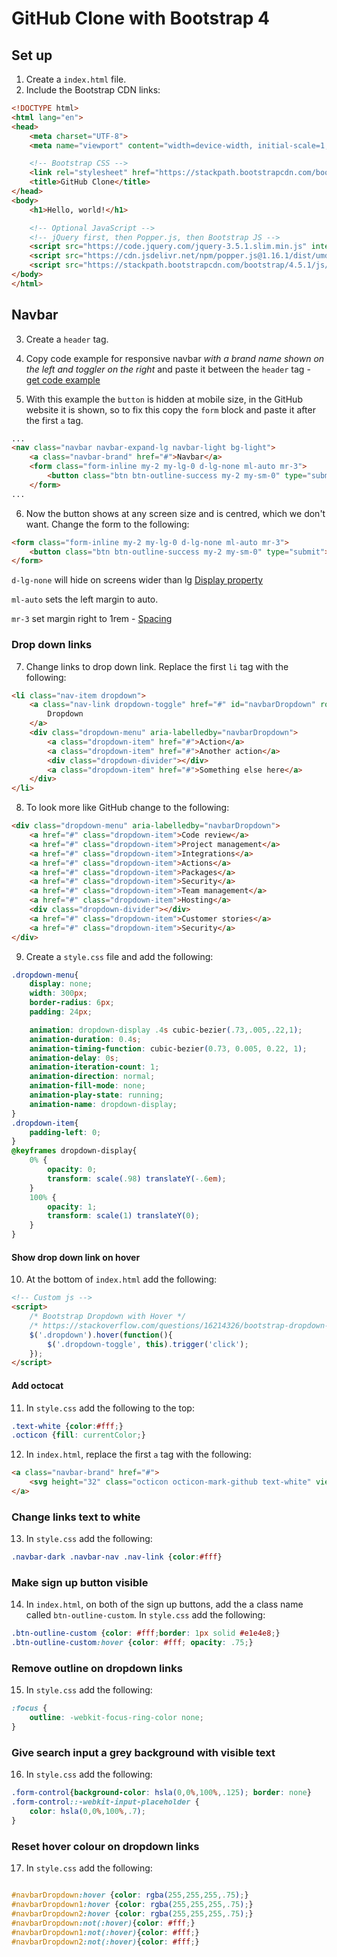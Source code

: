 # GitHub Clone with Bootstrap 4
## Set up
1. Create a `index.html` file.
2. Include the Bootstrap CDN links:
```html
<!DOCTYPE html>
<html lang="en">
<head>
    <meta charset="UTF-8">
    <meta name="viewport" content="width=device-width, initial-scale=1, shrink-to-fit=no">

    <!-- Bootstrap CSS -->
    <link rel="stylesheet" href="https://stackpath.bootstrapcdn.com/bootstrap/4.5.1/css/bootstrap.min.css" integrity="sha384-VCmXjywReHh4PwowAiWNagnWcLhlEJLA5buUprzK8rxFgeH0kww/aWY76TfkUoSX" crossorigin="anonymous">
    <title>GitHub Clone</title>
</head>
<body>
    <h1>Hello, world!</h1>

    <!-- Optional JavaScript -->
    <!-- jQuery first, then Popper.js, then Bootstrap JS -->
    <script src="https://code.jquery.com/jquery-3.5.1.slim.min.js" integrity="sha384-DfXdz2htPH0lsSSs5nCTpuj/zy4C+OGpamoFVy38MVBnE+IbbVYUew+OrCXaRkfj" crossorigin="anonymous"></script>
    <script src="https://cdn.jsdelivr.net/npm/popper.js@1.16.1/dist/umd/popper.min.js" integrity="sha384-9/reFTGAW83EW2RDu2S0VKaIzap3H66lZH81PoYlFhbGU+6BZp6G7niu735Sk7lN" crossorigin="anonymous"></script>
    <script src="https://stackpath.bootstrapcdn.com/bootstrap/4.5.1/js/bootstrap.min.js" integrity="sha384-XEerZL0cuoUbHE4nZReLT7nx9gQrQreJekYhJD9WNWhH8nEW+0c5qq7aIo2Wl30J" crossorigin="anonymous"></script>
</body>
</html>
```
## Navbar
3. Create a `header` tag.
4. Copy code example for responsive navbar *with a brand name shown on the left and toggler on the right* and paste it between the `header` tag - [get code example](https://getbootstrap.com/docs/4.5/components/navbar/#responsive-behaviors)

5. With this example the `button` is hidden at mobile size, in the GitHub website it is shown, so to fix this copy the `form` block and paste it after the first `a` tag.
```html
...
<nav class="navbar navbar-expand-lg navbar-light bg-light">
    <a class="navbar-brand" href="#">Navbar</a>
    <form class="form-inline my-2 my-lg-0 d-lg-none ml-auto mr-3">
        <button class="btn btn-outline-success my-2 my-sm-0" type="submit">Sign Up</button>
    </form>
...
```
6. Now the button shows at any screen size and is centred, which we don't want. Change the form to the following:
```html
<form class="form-inline my-2 my-lg-0 d-lg-none ml-auto mr-3">
    <button class="btn btn-outline-success my-2 my-sm-0" type="submit">Sign Up</button>
</form>
```
`d-lg-none` will hide on screens wider than lg [Display property](https://getbootstrap.com/docs/4.0/utilities/display/)

`ml-auto` sets the left margin to auto.

`mr-3` set margin right to 1rem - [Spacing](https://getbootstrap.com/docs/4.0/utilities/spacing/#notation)
### Drop down links
7. Change links to drop down link. Replace the first `li` tag with the following:
```html
<li class="nav-item dropdown">
    <a class="nav-link dropdown-toggle" href="#" id="navbarDropdown" role="button" data-toggle="dropdown" aria-haspopup="true" aria-expanded="false">
        Dropdown
    </a>
    <div class="dropdown-menu" aria-labelledby="navbarDropdown">
        <a class="dropdown-item" href="#">Action</a>
        <a class="dropdown-item" href="#">Another action</a>
        <div class="dropdown-divider"></div>
        <a class="dropdown-item" href="#">Something else here</a>
    </div>
</li>
```
8. To look more like GitHub change to the following:
```html
<div class="dropdown-menu" aria-labelledby="navbarDropdown">
    <a href="#" class="dropdown-item">Code review</a>
    <a href="#" class="dropdown-item">Project management</a>
    <a href="#" class="dropdown-item">Integrations</a>
    <a href="#" class="dropdown-item">Actions</a>
    <a href="#" class="dropdown-item">Packages</a>
    <a href="#" class="dropdown-item">Security</a>
    <a href="#" class="dropdown-item">Team management</a>
    <a href="#" class="dropdown-item">Hosting</a>
    <div class="dropdown-divider"></div>
    <a href="#" class="dropdown-item">Customer stories</a>
    <a href="#" class="dropdown-item">Security</a>
</div>
```
9. Create a `style.css` file and add the following:
```css
.dropdown-menu{
    display: none;
	width: 300px;
	border-radius: 6px;
    padding: 24px;

    animation: dropdown-display .4s cubic-bezier(.73,.005,.22,1);
    animation-duration: 0.4s;
    animation-timing-function: cubic-bezier(0.73, 0.005, 0.22, 1);
    animation-delay: 0s;
    animation-iteration-count: 1;
    animation-direction: normal;
    animation-fill-mode: none;
    animation-play-state: running;
    animation-name: dropdown-display;
}
.dropdown-item{
    padding-left: 0;
}
@keyframes dropdown-display{
    0% {
        opacity: 0;
        transform: scale(.98) translateY(-.6em);
    }
    100% {
        opacity: 1;
        transform: scale(1) translateY(0);
    }
}
```
#### Show drop down link on hover
10. At the bottom of `index.html` add the following:
```html
<!-- Custom js -->
<script>
    /* Bootstrap Dropdown with Hover */
    /* https://stackoverflow.com/questions/16214326/bootstrap-dropdown-with-hover */
    $('.dropdown').hover(function(){ 
        $('.dropdown-toggle', this).trigger('click'); 
    });
</script>
```
#### Add octocat
11. In `style.css` add the following to the top:
```css
.text-white {color:#fff;}
.octicon {fill: currentColor;}
```
12. In `index.html`, replace the first `a` tag with the following:
```html
<a class="navbar-brand" href="#">
    <svg height="32" class="octicon octicon-mark-github text-white" viewBox="0 0 16 16" version="1.1" width="32" aria-hidden="true"><path fill-rule="evenodd" d="M8 0C3.58 0 0 3.58 0 8c0 3.54 2.29 6.53 5.47 7.59.4.07.55-.17.55-.38 0-.19-.01-.82-.01-1.49-2.01.37-2.53-.49-2.69-.94-.09-.23-.48-.94-.82-1.13-.28-.15-.68-.52-.01-.53.63-.01 1.08.58 1.23.82.72 1.21 1.87.87 2.33.66.07-.52.28-.87.51-1.07-1.78-.2-3.64-.89-3.64-3.95 0-.87.31-1.59.82-2.15-.08-.2-.36-1.02.08-2.12 0 0 .67-.21 2.2.82.64-.18 1.32-.27 2-.27.68 0 1.36.09 2 .27 1.53-1.04 2.2-.82 2.2-.82.44 1.1.16 1.92.08 2.12.51.56.82 1.27.82 2.15 0 3.07-1.87 3.75-3.65 3.95.29.25.54.73.54 1.48 0 1.07-.01 1.93-.01 2.2 0 .21.15.46.55.38A8.013 8.013 0 0016 8c0-4.42-3.58-8-8-8z"></path></svg>
</a>
```
### Change links text to white
13. In `style.css` add the following:
```css
.navbar-dark .navbar-nav .nav-link {color:#fff}
```
### Make sign up button visible
14. In `index.html`, on both of the sign up buttons, add the a class name called `btn-outline-custom`. In `style.css` add the following:
```css
.btn-outline-custom {color: #fff;border: 1px solid #e1e4e8;}
.btn-outline-custom:hover {color: #fff; opacity: .75;}
```
### Remove outline on dropdown links
15. In `style.css` add the following:
```css
:focus {
    outline: -webkit-focus-ring-color none;
}
```
### Give search input a grey background with visible text
16. In `style.css` add the following:
``` css
.form-control{background-color: hsla(0,0%,100%,.125); border: none}
.form-control::-webkit-input-placeholder {
    color: hsla(0,0%,100%,.7);
}
```
### Reset hover colour on dropdown links
17. In `style.css` add the following:
```css

#navbarDropdown:hover {color: rgba(255,255,255,.75);}
#navbarDropdown1:hover {color: rgba(255,255,255,.75);}
#navbarDropdown2:hover {color: rgba(255,255,255,.75);}
#navbarDropdown:not(:hover){color: #fff;}
#navbarDropdown1:not(:hover){color: #fff;}
#navbarDropdown2:not(:hover){color: #fff;}
```
